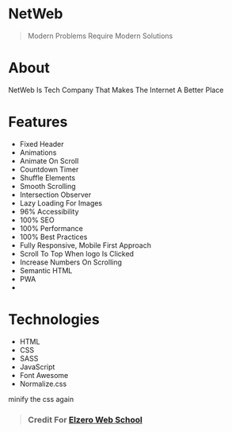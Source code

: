 # NetWeb
> Modern Problems Require Modern Solutions

# About
NetWeb Is Tech Company That Makes The Internet A Better Place

# Features
- Fixed Header
- Animations
- Animate On Scroll
- Countdown Timer
- Shuffle Elements
- Smooth Scrolling
- Intersection Observer
- Lazy Loading For Images
- 96% Accessibility
- 100% SEO
- 100% Performance
- 100% Best Practices
- Fully Responsive, Mobile First Approach
- Scroll To Top When logo Is Clicked
- Increase Numbers On Scrolling
- Semantic HTML
- PWA
- 

# Technologies
- HTML
- CSS
- SASS
- JavaScript
- Font Awesome
- Normalize.css

minify the css again

> ### Credit For [Elzero Web School](https://elzero.org/)


